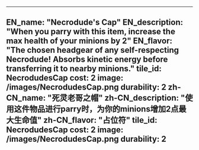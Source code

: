 ---

EN_name: "Necrodude's Cap"
EN_description: "When you parry with this item, increase the max health of your minions by 2"
EN_flavor: "The chosen headgear of any self-respecting Necrodude! Absorbs kinetic energy before transferring it to nearby minions."
tile_id: NecrodudesCap
cost: 2
image: /images/NecrodudesCap.png
durability: 2
zh-CN_name: "死灵老哥之帽"
zh-CN_description: "使用这件物品进行parry时，为你的minions增加2点最大生命值"
zh-CN_flavor: "占位符"
tile_id: NecrodudesCap
cost: 2
image: /images/NecrodudesCap.png
durability: 2
---